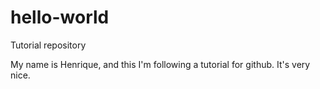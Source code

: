 # hello-world
Tutorial repository

My name is Henrique, and this I'm following a tutorial for github. It's very nice.

